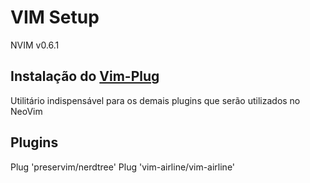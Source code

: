 # VIM Setup

NVIM v0.6.1

## Instalação do [Vim-Plug](https://github.com/junegunn/vim-plug)

Utilitário indispensável para os demais plugins que serão utilizados no NeoVim

## Plugins 

Plug 'preservim/nerdtree'
Plug 'vim-airline/vim-airline'
